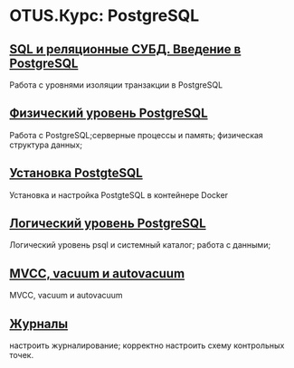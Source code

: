 # OTUS.Курс: PostgreSQL

## [SQL и реляционные СУБД. Введение в PostgreSQL ](02-Transaction-Isolation)
Работа с уровнями изоляции транзакции в PostgreSQL

## [Физический уровень PostgreSQL](03-PGDATA)
Работа с PostgreSQL;серверные процессы и память; физическая структура данных;

## [Установка PostgteSQL](04-PG-Docker)
Установка и настройка PostgteSQL в контейнере Docker

## [Логический уровень PostgreSQL](05-ROLE)
Логический уровень psql и системный каталог; работа с данными;

## [MVCC, vacuum и autovacuum](06-AUTOVACUUM)
MVCC, vacuum и autovacuum

## [Журналы](07-WAL)
настроить журналирование; корректно настроить схему контрольных точек.
